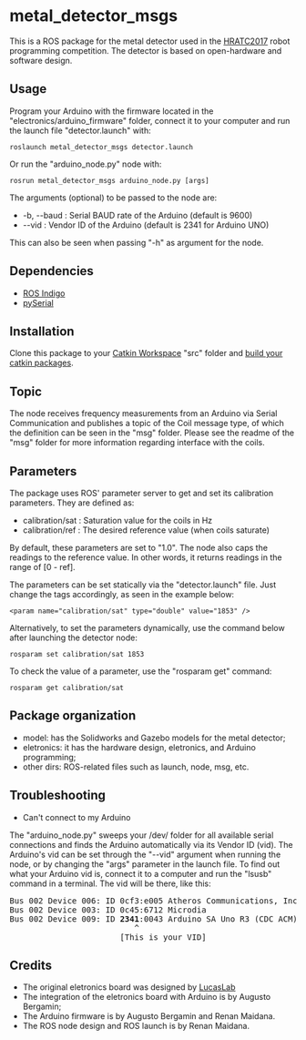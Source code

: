 # metal_detector_msgs

This is a ROS package for the metal detector used in the [HRATC2017](http://inf.ufrgs.br/hratc2017/HRATC2017/Welcome.html) robot programming competition. The detector is based on open-hardware and software design.

## Usage

Program your Arduino with the firmware located in the "electronics/arduino_firmware" folder, connect it to your computer and run the launch file "detector.launch" with:

```
roslaunch metal_detector_msgs detector.launch
```

Or run the "arduino_node.py" node with:

```
rosrun metal_detector_msgs arduino_node.py [args]
```

The arguments (optional) to be passed to the node are:
* -b, --baud : Serial BAUD rate of the Arduino (default is 9600)
* --vid 	 : Vendor ID of the Arduino (default is 2341 for Arduino UNO)

This can also be seen when passing "-h" as argument for the node.

## Dependencies
* [ROS Indigo](http://wiki.ros.org/indigo)
* [pySerial](http://pyserial.readthedocs.io/en/latest/pyserial.html)

## Installation

Clone this package to your [Catkin Workspace](http://wiki.ros.org/catkin/Tutorials/create_a_workspace) "src" folder and [build your catkin packages](http://wiki.ros.org/catkin/Tutorials/using_a_workspace).

## Topic

The node receives frequency measurements from an Arduino via Serial Communication and publishes a topic of the Coil message type, of which the definition can be seen in the "msg" folder. Please see the readme of the "msg" folder for more information regarding interface with the coils.

## Parameters

The package uses ROS' parameter server to get and set its calibration parameters. They are defined as:

* calibration/sat : Saturation value for the coils in Hz
* calibration/ref : The desired reference value (when coils saturate)

By default, these parameters are set to "1.0".
The node also caps the readings to the reference value. In other words, it returns readings in the range of [0 - ref].

The parameters can be set statically via the "detector.launch" file. Just change the <param> tags accordingly, as seen in the example below:

```
<param name="calibration/sat" type="double" value="1853" /> 
```

Alternatively, to set the parameters dynamically, use the command below after launching the detector node:

```
rosparam set calibration/sat 1853
```

To check the value of a parameter, use the "rosparam get" command:
```
rosparam get calibration/sat
```

## Package organization

- model: has the Solidworks and Gazebo models for the metal detector;
- eletronics: it has the hardware design, eletronics, and Arduino programming;
- other dirs: ROS-related files such as launch, node, msg, etc.

## Troubleshooting

* Can't connect to my Arduino

The "arduino_node.py" sweeps your /dev/ folder for all available serial connections and finds the Arduino automatically via its Vendor ID (vid). The Arduino's vid can be set through the "--vid" argument when running the node, or by changing the "args" parameter in the launch file. To find out what your Arduino vid is, connect it to a computer and run the "lsusb" command in a terminal. The vid will be there, like this:

<pre>
Bus 002 Device 006: ID 0cf3:e005 Atheros Communications, Inc. 
Bus 002 Device 003: ID 0c45:6712 Microdia 
Bus 002 Device 009: ID <b>2341</b>:0043 Arduino SA Uno R3 (CDC ACM)
                          ^
                       [This is your VID]   
</pre>

## Credits

- The original eletronics board was designed by [LucasLab](https://translate.google.com/translate?sl=auto&tl=en&js=y&prev=_t&hl=pt-BR&ie=UTF-8&u=http%3A%2F%2Fwww.lucaslab.grandhost.pl%2Flucaslab%2Fwykrywacz_PI.htm&edit-text=)
- The integration of the eletronics board with Arduino is by Augusto Bergamin;
- The Arduino firmware is by Augusto Bergamin and Renan Maidana.
- The ROS node design and ROS launch is by Renan Maidana.